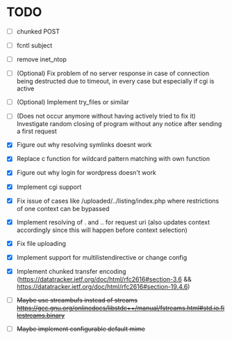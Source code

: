 # TODO

- [ ] chunked POST
- [ ] fcntl subject
- [ ] remove inet_ntop

- [ ] (Optional) Fix problem of no server response in case of connection being destructed due to timeout, in every case but especially if cgi is active
- [ ] (Optional) Implement try_files or similar
- [ ] (Does not occur anymore without having actively tried to fix it) Investigate random closing of program without any notice after sending a first request

- [x] Figure out why resolving symlinks doesnt work
- [x] Replace c function for wildcard pattern matching with own function
- [x] Figure out why login for wordpress doesn't work
- [x] Implement cgi support
- [x] Fix issue of cases like /uploaded/../listing/index.php where restrictions of one context can be bypassed
- [x] Implement resolving of . and .. for request uri (also updates context accordingly since this will happen before context selection)
- [x] Fix file uploading
- [x] Implement support for multilistendirective or change config
- [x] Implement chunked transfer encoding (https://datatracker.ietf.org/doc/html/rfc2616#section-3.6 
                                          && https://datatracker.ietf.org/doc/html/rfc2616#section-19.4.6)

- [ ] <del>Maybe use streambufs instead of streams https://gcc.gnu.org/onlinedocs/libstdc++/manual/fstreams.html#std.io.filestreams.binary</del>
- [ ] <del>Maybe implement configurable default mime</del>